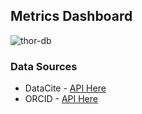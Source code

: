 ## Metrics Dashboard

![thor-db](https://cloud.githubusercontent.com/assets/282396/9885825/7d3d017e-5be7-11e5-9436-82103bb7b935.gif)

### Data Sources

* DataCite - [API Here](http://dlm.labs.datacite.org/api)
* ORCID - [API Here](http://pub.orcid.org/v2.0_rc1#!/Statistics_API_v2.0_rc1/viewStatsTimeline)
